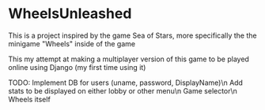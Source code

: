 # WheelsUnleashed


This is a project inspired by the game Sea of Stars, more specifically the the minigame "Wheels" inside of the game

This my attempt at making a multiplayer version of this game to be played online using Django (my first time using it)



TODO:
Implement DB for users (uname, password, DisplayName)\n
Add stats to be displayed on either lobby or other menu\n
Game selector\n
Wheels itself